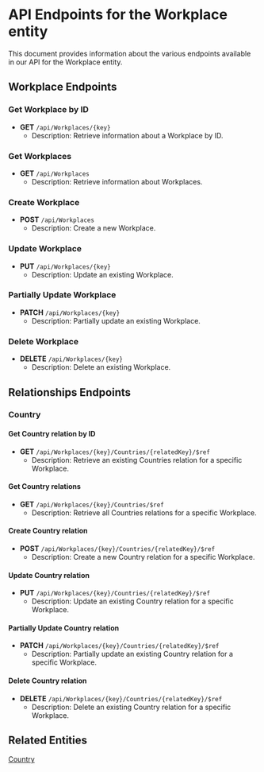 # API Endpoints for the Workplace entity

This document provides information about the various endpoints available in our API for the Workplace entity.

## Workplace Endpoints

### Get Workplace by ID
- **GET** `/api/Workplaces/{key}`
  - Description: Retrieve information about a Workplace by ID.
  
### Get Workplaces
- **GET** `/api/Workplaces`
  - Description: Retrieve information about Workplaces.

### Create Workplace
- **POST** `/api/Workplaces`
  - Description: Create a new Workplace.

### Update Workplace
- **PUT** `/api/Workplaces/{key}`
  - Description: Update an existing Workplace.

### Partially Update Workplace
- **PATCH** `/api/Workplaces/{key}`
  - Description: Partially update an existing Workplace.
 
### Delete Workplace
- **DELETE** `/api/Workplaces/{key}`
  - Description: Delete an existing Workplace.

## Relationships Endpoints

### Country

#### Get Country relation by ID
- **GET** `/api/Workplaces/{key}/Countries/{relatedKey}/$ref`
  - Description: Retrieve an existing Countries relation for a specific Workplace.

#### Get Country relations
- **GET** `/api/Workplaces/{key}/Countries/$ref`
  - Description: Retrieve all Countries relations for a specific Workplace.
  
#### Create Country relation
- **POST** `/api/Workplaces/{key}/Countries/{relatedKey}/$ref`
  - Description: Create a new Country relation for a specific Workplace.
  
#### Update Country relation
- **PUT** `/api/Workplaces/{key}/Countries/{relatedKey}/$ref`
  - Description: Update an existing Country relation for a specific Workplace.
  
#### Partially Update Country relation
- **PATCH** `/api/Workplaces/{key}/Countries/{relatedKey}/$ref`
  - Description: Partially update an existing Country relation for a specific Workplace.

#### Delete Country relation
- **DELETE** `/api/Workplaces/{key}/Countries/{relatedKey}/$ref`
  - Description: Delete an existing Country relation for a specific Workplace.

## Related Entities

[Country](CountryEndpoints.md)
